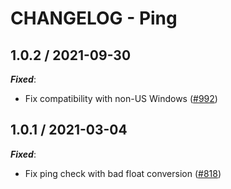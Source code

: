 # CHANGELOG - Ping

## 1.0.2 / 2021-09-30

***Fixed***:

* Fix compatibility with non-US Windows ([#992](https://github.com/DataDog/integrations-extras/pull/992))

## 1.0.1 / 2021-03-04

***Fixed***:

* Fix ping check with bad float conversion ([#818](https://github.com/DataDog/integrations-extras/pull/818))
